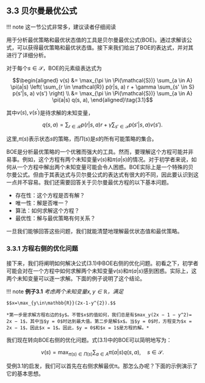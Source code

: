 ## 3.3 贝尔曼最优公式

!!! note 
    这一节公式非常多，建议读者仔细阅读

用于分析最优策略和最优状态值的工具是贝尔曼最优公式(BOE)。通过求解该公式，可以获得最优策略和最优状态值。接下来我们给出了BOE的表达式，并对其进行了详细分析。

对于每个$s\in\mathcal{S}$，BOE的元素级表达式为

$$\begin{aligned}
    v(s) &= \max_{\pi \in \Pi(\mathcal{S})} \sum_{a \in A} \pi(a|s) \left( \sum_{r \in \mathcal{R}} p(r|s, a) r + \gamma \sum_{s' \in S} p(s'|s, a) v(s') \right) \\
&= \max_{\pi \in \Pi(\mathcal{S})} \sum_{a \in A} \pi(a|s) q(s, a), 
\end{aligned}\tag{3.1}$$

其中$v(s),v(s^\prime)$是待求解的未知变量，

$$q(s, a) = \sum_{r \in \mathcal{R}} p(r|s, a) r + \gamma \sum_{s' \in \mathcal{S}} p(s'|s, a) v(s').$$

这里,$π(s)$表示状态$s$的策略，而$\Pi(s)$是$s$的所有可能策略的集合。

BOE是分析最优策略的一个优雅而强大的工具。然而，要理解这个方程可能并非易事。例如，这个方程有两个未知变量$v(s)$和$\pi(a|s)$的情况。对于初学者来说，如何从一个方程中解出两个未知变量可能会令人困惑。BOE实际上是一个特殊的贝尔曼公式。但由于其表达式与贝尔曼公式的表达式有很大的不同，因此要认识到这一点并不容易。我们还需要回答关于贝尔曼最优方程的以下基本问题。

- 存在性：这个方程是否有解？
- 唯一性：解是否唯一？ 
- 算法：如何求解这个方程？
- 最优性：解与最优策略有何关系？
  
一旦我们能够回答这些问题，我们就能清楚地理解最优状态值和最优策略。

### 3.3.1 方程右侧的优化问题

接下来，我们将阐明如何解决公式$(3.1)$中BOE右侧的优化问题。初看之下，初学者可能会对在一个方程中如何求解两个未知变量$v(s)$和$π(a|s)$感到困惑。实际上，这两个未知变量可以逐一求解。下面的例子说明了这个结论。

!!! note 
    **例子3.1** *考虑两个未知变量$x,y\in\mathbb{R}$，满足*

    $$x=\max_{y\in\mathbb{R}}(2x-1-y^{2}).$$

    *第一步是求解方程右边的$y$。不管$x$的值如何，我们总是有$max_y(2x − 1 − y^2)= 2x − 1$，其中当$y = 0$时达到最大值。第二步是解$x$。当$y = 0$时，方程变为$x = 2x − 1$，因此$x = 1$。因此，$y = 0$和$x = 1$是方程的解。*

我们现在转向BOE右侧的优化问题。式(3.1)中的BOE可以简明地写为：

$$v(s)=\max_{\pi(s)\in\Pi(s)}\sum_{a\in A}\pi(a|s)q(s,a),\quad s\in\mathcal{S}.$$

受例$3.1$的启发，我们可以首先在右侧求解最优π。那怎么办呢？下面的示例演示了它的基本思想。